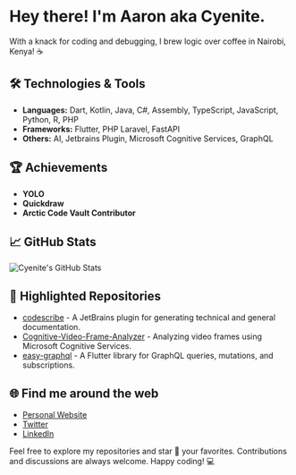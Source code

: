 # Hey there! I'm Aaron aka Cyenite.

With a knack for coding and debugging, I brew logic over coffee in Nairobi, Kenya! ☕

## 🛠️ Technologies & Tools
- **Languages:** Dart, Kotlin, Java, C#, Assembly, TypeScript, JavaScript, Python, R, PHP
- **Frameworks:** Flutter, PHP Laravel, FastAPI
- **Others:** AI, Jetbrains Plugin, Microsoft Cognitive Services, GraphQL

## 🏆 Achievements
- **YOLO**
- **Quickdraw**
- **Arctic Code Vault Contributor**

## 📈 GitHub Stats
![Cyenite's GitHub Stats](https://github-readme-stats.vercel.app/api?username=cyenite&show_icons=true&hide_title=true&count_private=true&hide=prs&theme=default_repocard)

## 📂 Highlighted Repositories
- [codescribe](https://github.com/cyenite/codescribe) - A JetBrains plugin for generating technical and general documentation.
- [Cognitive-Video-Frame-Analyzer](https://github.com/cyenite/Cognitive-Video-Frame-Analyzer) - Analyzing video frames using Microsoft Cognitive Services.
- [easy-graphql](https://github.com/cyenite/easy-graphql) - A Flutter library for GraphQL queries, mutations, and subscriptions.

## 🌐 Find me around the web
- [Personal Website](https://cyenite.github.io)
- [Twitter](https://twitter.com/AarKip)
- [LinkedIn](https://www.linkedin.com/in/aaron-kipkoech-4a2250202/)

Feel free to explore my repositories and star 🌟 your favorites. Contributions and discussions are always welcome. Happy coding! 💻
